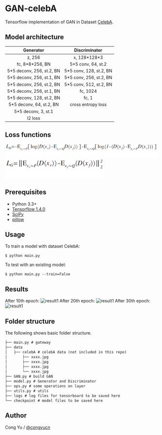 # GAN-celebA

Tensorflow implementation of GAN in Dataset [CelebA](http://mmlab.ie.cuhk.edu.hk/projects/CelebA.html).

## Model architecture

Generator|Discriminator
|:---------:|:-------------:|
z, 256|x, 128\*128\*3
fc, 8\*8\*256, BN|5\*5 conv, 64, st.2
5\*5 deconv, 256, st.2, BN|5\*5 conv, 128, st.2, BN
5\*5 deconv, 256, st.1, BN|5\*5 conv, 256, st.2, BN
5\*5 deconv, 256, st.2, BN|5\*5 conv, 512, st.2, BN
5\*5 deconv, 256, st.1, BN|fc, 1024
5\*5 deconv, 128, st.2, BN|fc, 1
5\*5 deconv, 64,  st.2, BN|cross entropy loss
5\*5 deconv, 3,   st.1|
l2 loss|

## Loss functions

![d loss](assets/d_loss.png)
![g loss](assets/g_loss.png)

## Prerequisites

- Python 3.3+
- [Tensorflow 1.4.0](https://www.tensorflow.org/)
- [SciPy](http://www.scipy.org/install.html)
- [pillow](https://github.com/python-pillow/Pillow)

## Usage

To train a model with dataset CelebA:
 ```
 $ python main.py
 ```

To test with an existing model:
 ```
 $ python main.py --train=False
 ```

## Results

After 10th epoch:
![result1]()
After 20th epoch:
![result1]()
After 30th epoch:
![result1]()


## Folder structure

The following shows basic folder structure.
```
├── main.py # gateway
├── data
│   ├── celebA # celebA data (not included in this repo)
│       ├── xxxx.jpg
│       ├── xxxx.jpg
│       ├── xxxx.jpg
│       └── xxxx.jpg
├── GAN.py # build GAN
├── model.py # Generator and Discriminator
├── ops.py # some operations on layer
├── utils.py # utils
├── logs # log files for tensorboard to be saved here
└── checkpoint # model files to be saved here
```

## Author

Cong Yu / [@congyucn](https://github.com/congyucn)
